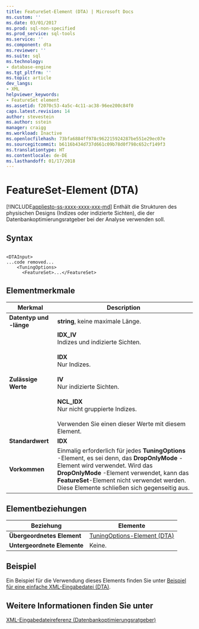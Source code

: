 ```yaml
---
title: FeatureSet-Element (DTA) | Microsoft Docs
ms.custom: ''
ms.date: 03/01/2017
ms.prod: sql-non-specified
ms.prod_service: sql-tools
ms.service: ''
ms.component: dta
ms.reviewer: ''
ms.suite: sql
ms.technology:
- database-engine
ms.tgt_pltfrm: ''
ms.topic: article
dev_langs:
- XML
helpviewer_keywords:
- FeatureSet element
ms.assetid: f2070c53-4a5c-4c11-ac38-96ee200c84f0
caps.latest.revision: 14
author: stevestein
ms.author: sstein
manager: craigg
ms.workload: Inactive
ms.openlocfilehash: 73bfa6884ff978c962215924287be551e29ec07e
ms.sourcegitcommit: b6116b434d737d661c09b78d0f798c652cf149f3
ms.translationtype: HT
ms.contentlocale: de-DE
ms.lasthandoff: 01/17/2018
---
```

# <a name="featureset-element-dta"></a>FeatureSet-Element (DTA)
[!INCLUDE[appliesto-ss-xxxx-xxxx-xxx-md](../../includes/appliesto-ss-xxxx-xxxx-xxx-md.md)] Enthält die Strukturen des physischen Designs (Indizes oder indizierte Sichten), die der Datenbankoptimierungsratgeber bei der Analyse verwenden soll.  
  
## <a name="syntax"></a>Syntax  
  
```  
  
<DTAInput>  
...code removed...  
    <TuningOptions>  
      <FeatureSet>...</FeatureSet>  
```  
  
## <a name="element-characteristics"></a>Elementmerkmale  
  
|Merkmal|Description|  
|--------------------|-----------------|  
|**Datentyp und -länge**|**string**, keine maximale Länge.|  
|**Zulässige Werte**|**IDX_IV**<br /> Indizes und indizierte Sichten.<br /><br /> **IDX**<br /> Nur Indizes.<br /><br /> **IV**<br /> Nur indizierte Sichten.<br /><br /> **NCL_IDX**<br /> Nur nicht gruppierte Indizes.<br /><br /> Verwenden Sie einen dieser Werte mit diesem Element.|  
|**Standardwert**|**IDX**|  
|**Vorkommen**|Einmalig erforderlich für jedes **TuningOptions** -Element, es sei denn, das **DropOnlyMode** -Element wird verwendet. Wird das **DropOnlyMode** -Element verwendet, kann das **FeatureSet**-Element nicht verwendet werden. Diese Elemente schließen sich gegenseitig aus.|  
  
## <a name="element-relationships"></a>Elementbeziehungen  
  
|Beziehung|Elemente|  
|------------------|--------------|  
|**Übergeordnetes Element**|[TuningOptions-Element &#40;DTA&#41;](../../tools/dta/tuningoptions-element-dta.md)|  
|**Untergeordnete Elemente**|Keine.|  
  
## <a name="example"></a>Beispiel  
 Ein Beispiel für die Verwendung dieses Elements finden Sie unter [Beispiel für eine einfache XML-Eingabedatei &#40;DTA&#41;](../../tools/dta/simple-xml-input-file-sample-dta.md).  
  
## <a name="see-also"></a>Weitere Informationen finden Sie unter  
 [XML-Eingabedateireferenz &#40;Datenbankoptimierungsratgeber&#41;](../../tools/dta/xml-input-file-reference-database-engine-tuning-advisor.md)  
  
  
